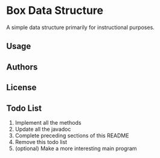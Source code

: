 Box Data Structure
==================

A simple data structure primarily for instructional purposes.

Usage
-----

Authors
-------

License
-------

Todo List
---------
1. Implement all the methods
2. Update all the javadoc
3. Complete preceding sections of this README
4. Remove this todo list
5. (optional) Make a more interesting main program
